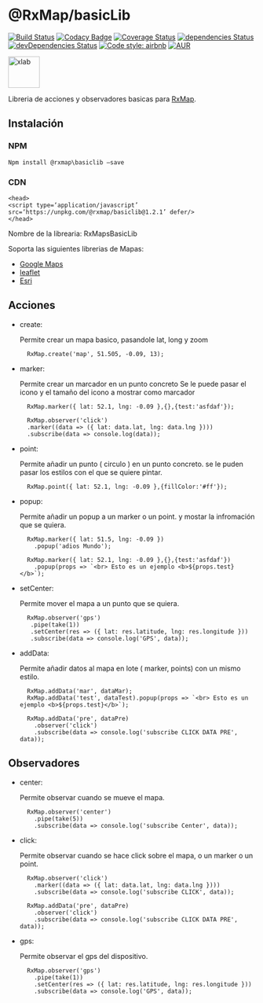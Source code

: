 # @RxMap/basicLib
[![Build Status](https://travis-ci.org/xlab-tech/RxMapBasicLib.svg?branch=master)](https://travis-ci.org/xlab-tech/RxMapBasicLib)
[![Codacy Badge](https://api.codacy.com/project/badge/Grade/bdfe588c855944a983847719b102f2f6)](https://www.codacy.com/app/xlab/RxMapBasicLib?utm_source=github.com&amp;utm_medium=referral&amp;utm_content=xlab-tech/RxMapBasicLib&amp;utm_campaign=Badge_Grade)
[![Coverage Status](https://coveralls.io/repos/github/xlab-tech/RxMapBasicLib/badge.svg?branch=master)](https://coveralls.io/github/xlab-tech/RxMapBasicLib?branch=master)
[![dependencies Status](https://david-dm.org/xlab-tech/RxMapBasicLib/status.svg)](https://david-dm.org/xlab-tech/RxMapBasicLib)
[![devDependencies Status](https://david-dm.org/xlab-tech/RxMapBasicLib/dev-status.svg)](https://david-dm.org/xlab-tech/RxMapBasicLib?type=dev)
[![Code style: airbnb](https://img.shields.io/badge/code%20style-airbnb-blue.svg?style=flat-square)](https://github.com/airbnb/javascript)
[![AUR](https://img.shields.io/aur/license/yaourt.svg)](https://github.com/xlab-tech/RxMap/blob/master/LICENSE)

[<img src="https://avatars0.githubusercontent.com/u/37194013?s=400&u=692377e91a2dab11006abb01d0db33cdb211c9b8&v=4" alt="xlab"  height="64">](https://xlab.tech)

Libreria de acciones y observadores basicas para [RxMap](https://github.com/xlab-tech/RxMap).


## Instalación

### NPM
```
Npm install @rxmap\basiclib —save
```

### CDN
```
<head>
<script type=‘application/javascript’ src=‘https://unpkg.com/@rxmap/basiclib@1.2.1’ defer/>
</head>

```

Nombre de la librearia: RxMapsBasicLib

Soporta las siguientes librerias de Mapas:
- [Google Maps](https://cloud.google.com/maps-platform/)
- [leaflet](https://leafletjs.com)
- [Esri](https://developers.arcgis.com/javascript/)


## Acciones

- create:

  Permite crear un mapa basico, pasandole lat, long y zoom
  ```
    RxMap.create('map', 51.505, -0.09, 13);
  ```

- marker:

  Permite crear un marcador en un punto concreto
  Se le puede pasar el icono y el tamaño del icono a mostrar como marcador
  ```
    RxMap.marker({ lat: 52.1, lng: -0.09 },{},{test:'asfdaf'});

    RxMap.observer('click')
    .marker((data => ({ lat: data.lat, lng: data.lng })))
    .subscribe(data => console.log(data));

  ```

- point:

  Permite añadir un punto ( circulo ) en un punto concreto.
  se le puden pasar los estilos con el que se quiere pintar.
  ```
    RxMap.point({ lat: 52.1, lng: -0.09 },{fillColor:'#ff'});

  ```

- popup:

  Permite añadir un popup a un marker o un point. y mostar la infromación que se quiera.
  ```
    RxMap.marker({ lat: 51.5, lng: -0.09 })
      .popup('adios Mundo');

    RxMap.marker({ lat: 52.1, lng: -0.09 },{},{test:'asfdaf'})
      .popup(props => `<br> Esto es un ejemplo <b>${props.test}</b>`);
  ```

- setCenter:

  Permite mover el mapa a un punto que se quiera.
  ```
    RxMap.observer('gps')
     .pipe(take(1))
     .setCenter(res => ({ lat: res.latitude, lng: res.longitude }))
     .subscribe(data => console.log('GPS', data));

  ```

- addData:

  Permite añadir datos al mapa en lote ( marker, points) con un mismo estilo.
  ```
    RxMap.addData('mar', dataMar);
    RxMap.addData('test', dataTest).popup(props => `<br> Esto es un ejemplo <b>${props.test}</b>`);
 
    RxMap.addData('pre', dataPre)
      .observer('click')
      .subscribe(data => console.log('subscribe CLICK DATA PRE', data));
  ```

## Observadores

- center:

  Permite observar cuando se mueve el mapa.
  ```
    RxMap.observer('center')
      .pipe(take(5))
      .subscribe(data => console.log('subscribe Center', data));

  ```

- click:

  Permite observar cuando se hace click sobre el mapa, o un marker o un point.
  ```
    RxMap.observer('click')
      .marker((data => ({ lat: data.lat, lng: data.lng })))
      .subscribe(data => console.log('subscribe CLICK', data));

    RxMap.addData('pre', dataPre)
      .observer('click')
      .subscribe(data => console.log('subscribe CLICK DATA PRE', data));
  ```

- gps:

  Permite observar el gps del dispositivo.
  ```
    RxMap.observer('gps')
      .pipe(take(1))
      .setCenter(res => ({ lat: res.latitude, lng: res.longitude }))
      .subscribe(data => console.log('GPS', data));

  ```